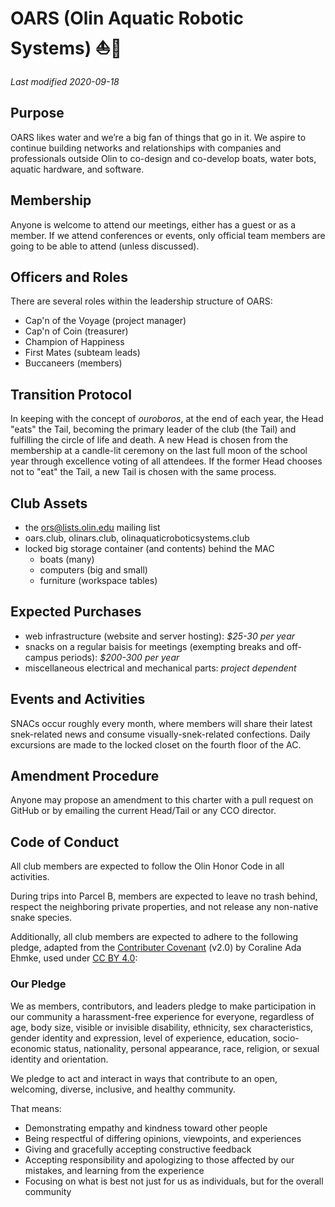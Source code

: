 # OARS (Olin Aquatic Robotic Systems) :sailboat::ocean:

*Last modified 2020-09-18*

## Purpose

OARS likes water and we’re a big fan of things that go in it. We aspire to continue
building networks and relationships with companies and professionals outside Olin to
co-design and co-develop boats, water bots, aquatic hardware, and software.

## Membership

Anyone is welcome to attend our meetings, either has a guest or as a member. If we
attend conferences or events, only official team members are going to be able to
attend (unless discussed).

## Officers and Roles

There are several roles within the leadership structure of OARS:
- Cap'n of the Voyage (project manager)
- Cap'n of Coin (treasurer)
- Champion of Happiness
- First Mates (subteam leads)
- Buccaneers (members)

## Transition Protocol

In keeping with the concept of _ouroboros_, at the end of each year, the Head
"eats" the Tail, becoming the primary leader of the club (the Tail) and
fulfilling the circle of life and death. A new Head is chosen from the
membership at a candle-lit ceremony on the last full moon of the school year
through excellence voting of all attendees. If the former Head chooses not to
"eat" the Tail, a new Tail is chosen with the same process.

## Club Assets

- the ors@lists.olin.edu mailing list
- oars.club, olinars.club, olinaquaticroboticsystems.club
- locked big storage container (and contents) behind the MAC
  * boats (many)
  * computers (big and small)
  * furniture (workspace tables)

## Expected Purchases

- web infrastructure (website and server hosting): _$25-30 per year_
- snacks on a regular baisis for meetings (exempting breaks and off-campus periods): _$200-300 per year_
- miscellaneous electrical and mechanical parts: _project dependent_

## Events and Activities

SNACs occur roughly every month, where members will share their latest
snek-related news and consume visually-snek-related confections. Daily
excursions are made to the locked closet on the fourth floor of the AC.

## Amendment Procedure

Anyone may propose an amendment to this charter with a pull request on GitHub or
by emailing the current Head/Tail or any CCO director.

## Code of Conduct

All club members are expected to follow the Olin Honor Code in all activities.

During trips into Parcel B, members are expected to leave no trash behind,
respect the neighboring private properties, and not release any non-native
snake species.

Additionally, all club members are expected to adhere to the following
pledge, adapted from the [Contributer Covenant](https://www.contributor-covenant.org/)
(v2.0) by Coraline Ada Ehmke, used under [CC BY 4.0](https://creativecommons.org/licenses/by/4.0/):

### Our Pledge

We as members, contributors, and leaders pledge to make participation in our
community a harassment-free experience for everyone, regardless of age, body
size, visible or invisible disability, ethnicity, sex characteristics, gender
identity and expression, level of experience, education, socio-economic status,
nationality, personal appearance, race, religion, or sexual identity and
orientation.

We pledge to act and interact in ways that contribute to an open, welcoming,
diverse, inclusive, and healthy community.

That means:
- Demonstrating empathy and kindness toward other people
- Being respectful of differing opinions, viewpoints, and experiences
- Giving and gracefully accepting constructive feedback
- Accepting responsibility and apologizing to those affected by our mistakes,
  and learning from the experience
- Focusing on what is best not just for us as individuals, but for the overall
  community
